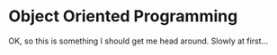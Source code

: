 # Object Oriented Programming

OK, so this is something I should get me head around. Slowly at first...

